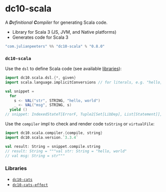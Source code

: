 # dc10-scala
A ***D**efinitional* ***C**ompiler* for generating Scala code.
 - Library for Scala 3 (JS, JVM, and Native platforms)
 - Generates code for Scala 3

```scala
"com.julianpeeters" %% "dc10-scala" % "0.8.0"
```

### `dc10-scala`


Use the `dsl` to define Scala code (see available [libraries](#libraries)):

```scala
import dc10.scala.dsl.{*, given}
import scala.language.implicitConversions // for literals, e.g. "hello, world"

val snippet = 
  for
    s <- VAL("str", STRING, "hello, world")
    _ <- VAL("msg", STRING, s)
  yield ()
// snippet: IndexedStateT[ErrorF, Tuple2[Set[LibDep], List[Statement]], Tuple2[Set[LibDep], List[Statement]], Unit] = cats.data.IndexedStateT@3ef0c214
```

Use the `compiler` impl to check and render code `toString` or `virtualFile`:

```scala
import dc10.scala.compiler.{compile, string}
import dc10.scala.version.`3.3.4`

val result: String = snippet.compile.string
// result: String = """val str: String = "hello, world"
// val msg: String = str"""
```

### Libraries
 - [`dc10-cats`](https://github.com/julianpeeters/dc10-cats)
 - [`dc10-cats-effect`](https://github.com/julianpeeters/dc10-cats-effect)